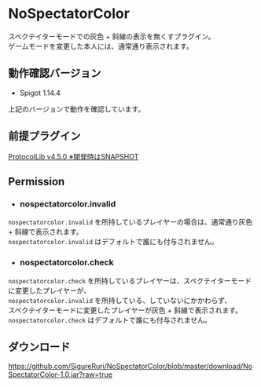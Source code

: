 # NoSpectatorColor
スペクテイターモードでの灰色 + 斜線の表示を無くすプラグイン。  
ゲームモードを変更した本人には、通常通り表示されます。

## 動作確認バージョン
- Spigot 1.14.4

上記のバージョンで動作を確認しています。

## 前提プラグイン
[ProtocolLib v4.5.0 ※開発時はSNAPSHOT](https://www.spigotmc.org/resources/protocollib.1997/)

## Permission
- ### nospectatorcolor.invalid
`nospectatorcolor.invalid` を所持しているプレイヤーの場合は、通常通り灰色 + 斜線で表示されます。  
`nospectatorcolor.invalid` はデフォルトで誰にも付与されません。

- ### nospectatorcolor.check
`nospectatorcolor.check` を所持しているプレイヤーは、スペクテイターモードに変更したプレイヤーが、  
`nospectatorcolor.invalid` を所持している、していないにかかわらず、  
スペクテイターモードに変更したプレイヤーが灰色 + 斜線で表示されます。  
`nospectatorcolor.check` はデフォルトで誰にも付与されません。

## ダウンロード
<https://github.com/SigureRuri/NoSpectatorColor/blob/master/download/NoSpectatorColor-1.0.jar?raw=true>
